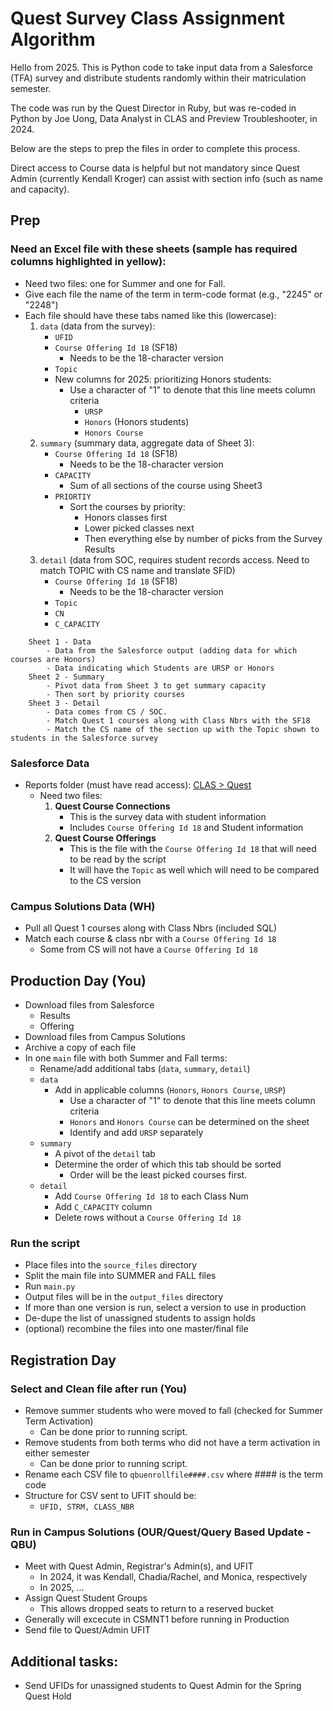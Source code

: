 # Quest Survey Class Assignment Algorithm
Hello from 2025. This is Python code to take input data from a Salesforce (TFA) survey and distribute students randomly within their matriculation semester.

The code was run by the Quest Director in Ruby, but was re-coded in Python by Joe Uong, Data Analyst in CLAS and Preview Troubleshooter, in 2024. 

Below are the steps to prep the files in order to complete this process. 

Direct access to Course data is helpful but not mandatory since Quest Admin (currently Kendall Kroger) can assist with section info (such as name and capacity).

## Prep
### Need an Excel file with these sheets (sample has required columns highlighted in yellow):
- Need two files: one for Summer and one for Fall. 
- Give each file the name of the term in term-code format (e.g., "2245" or "2248")
- Each file should have these tabs named like this (lowercase):
    1. `data` (data from the survey):
        - `UFID`
        - `Course Offering Id 18` (SF18)
            - Needs to be the 18-character version
        - `Topic`
        - New columns for 2025: prioritizing Honors students:
            - Use a character of "1" to denote that this line meets column criteria
                - `URSP`
                - `Honors` (Honors students)
                - `Honors Course`
    2. `summary` (summary data, aggregate data of Sheet 3): 
        - `Course Offering Id 18` (SF18)
            - Needs to be the 18-character version
        - `CAPACITY`
            - Sum of all sections of the course using Sheet3
        - `PRIORTIY`
            - Sort the courses by priority:
                - Honors classes first
                - Lower picked classes next
                - Then everything else by number of picks from the Survey Results
    3. `detail` (data from SOC, requires student records access. Need to match TOPIC with CS name and translate SFID)
        - `Course Offering Id 18` (SF18)
            - Needs to be the 18-character version
        - `Topic`
        - `CN`
        - `C_CAPACITY`
```    
    Sheet 1 - Data
        - Data from the Salesforce output (adding data for which courses are Honors)
        - Data indicating which Students are URSP or Honors
    Sheet 2 - Summary
        - Pivot data from Sheet 3 to get summary capacity
        - Then sort by priority courses
    Sheet 3 - Detail
        - Data comes from CS / SOC. 
        - Match Quest 1 courses along with Class Nbrs with the SF18
        - Match the CS name of the section up with the Topic shown to students in the Salesforce survey
```

### Salesforce Data
- Reports folder (must have read access): [CLAS > Quest](https://uf.lightning.force.com/lightning/r/Folder/00l4X000002nHiYQAU/view?queryScope=userFoldershttps://uf.lightning.force.com/lightning/r/Folder/00l4X000002nHiYQAU/view?queryScope=userFolders)
    - Need two files: 
        1. **Quest Course Connections** 
            - This is the survey data with student information
            - Includes `Course Offering Id 18` and Student information
        2. **Quest Course Offerings** 
            - This is the file with the `Course Offering Id 18` that will need to be read by the script
            - It will have the `Topic` as well which will need to be compared to the CS version

### Campus Solutions Data (WH)
- Pull all Quest 1 courses along with Class Nbrs (included SQL)
- Match each course & class nbr with a `Course Offering Id 18`
    - Some from CS will not have a `Course Offering Id 18`

## Production Day (You)
- Download files from Salesforce
    - Results
    - Offering
- Download files from Campus Solutions
- Archive a copy of each file
- In one `main` file with both Summer and Fall terms: 
    - Rename/add additional tabs (`data`, `summary`, `detail`)
    - `data`
        - Add in applicable columns (`Honors`, `Honors Course`, `URSP`)
            - Use a character of "1" to denote that this line meets column criteria
            - `Honors` and `Honors Course` can be determined on the sheet
            - Identify and add `URSP` separately
    - `summary`
        - A pivot of the `detail` tab
        - Determine the order of which this tab should be sorted
            - Order will be the least picked courses first.
    - `detail`
        - Add `Course Offering Id 18` to each Class Num
        - Add `C_CAPACITY` column
        - Delete rows without a `Course Offering Id 18`

### Run the script 
- Place files into the `source_files` directory
- Split the main file into SUMMER and FALL files
- Run `main.py`
- Output files will be in the `output_files` directory
- If more than one version is run, select a version to use in production
- De-dupe the list of unassigned students to assign holds
- (optional) recombine the files into one master/final file

## Registration Day

### Select and Clean file after run (You)
- Remove summer students who were moved to fall (checked for Summer Term Activation)
    - Can be done prior to running script. 
- Remove students from both terms who did not have a term activation in either semester
    - Can be done prior to running script. 
- Rename each CSV file to `qbuenrollfile####.csv` where #### is the term code
- Structure for CSV sent to UFIT should be: 
    - `UFID, STRM, CLASS_NBR`

### Run in Campus Solutions (OUR/Quest/Query Based Update - QBU)
- Meet with Quest Admin, Registrar's Admin(s), and UFIT 
    - In 2024, it was Kendall, Chadia/Rachel, and Monica, respectively
    - In 2025, ... 
- Assign Quest Student Groups
    - This allows dropped seats to return to a reserved bucket
- Generally will excecute in CSMNT1 before running in Production
- Send file to Quest/Admin UFIT

## Additional tasks: 
- Send UFIDs for unassigned students to Quest Admin for the Spring Quest Hold